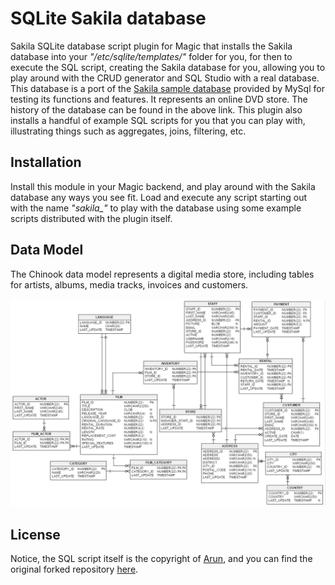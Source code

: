 # SQLite Sakila database

Sakila SQLite database script plugin for Magic that installs the Sakila database into
your _"/etc/sqlite/templates/"_ folder for you, for then to execute the SQL script, creating
the Sakila database for you, allowing you to play around with the CRUD generator and SQL Studio
with a real database. This database is a port of the [Sakila sample database](https://dev.mysql.com/doc/sakila/en/)
provided by MySql for testing its functions and features. It represents an online DVD store.
The history of the database can be found in the above link. This plugin also installs a handful
of example SQL scripts for you that you can play with, illustrating things such as aggregates,
joins, filtering, etc.

## Installation

Install this module in your Magic backend, and play around with the Sakila database any ways
you see fit. Load and execute any script starting out with the name _"sakila\_"_ to play
with the database using some example scripts distributed with the plugin itself.

## Data Model

The Chinook data model represents a digital media store, including tables for artists, albums,
media tracks, invoices and customers.

![Screenshot](https://raw.githubusercontent.com/polterguy/sqlite-sakila/master/sakila.png)

## License

Notice, the SQL script itself is the copyright of [Arun](https://github.com/siara-cc/sakila_sqlite3/blob/master/LICENSE),
and you can find the original forked repository [here](https://github.com/siara-cc/sakila_sqlite3).
